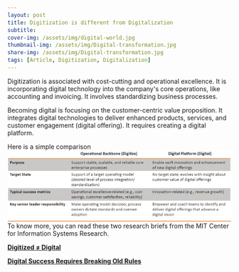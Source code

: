 ```yaml
---
layout: post
title: Digitization is different from Digitalization 
subtitle: 
cover-img: /assets/img/digital-world.jpg
thumbnail-img: /assets/img/Digital-transformation.jpg
share-img: /assets/img/Digital-transformation.jpg
tags: [Article, Digitization, Digitalization]
---
```


Digitization is associated with cost-cutting and operational excellence. It is incorporating digital technology into the company's core operations, like accounting and invoicing. It involves standardizing business processes.

Becoming digital is focusing on the customer-centric value proposition. It integrates digital technologies to deliver enhanced products, services, and customer engagement (digital offering). It requires creating a digital platform.

Here is a simple comparison
<img alt="Digitize-Digital" src="/assets/img/Digitize-Digital.jpeg" align="right" width="700" float:right>


To know more, you can read these two research briefs from the MIT Center for Information Systems Research.

[**Digitized ≠ Digital**](https://cisr.mit.edu/publication/2017_1001_DigitizedNotDigital_RossBeathSebastian)

[**Digital Success Requires Breaking Old Rules**](https://cisr.mit.edu/publication/2019_1001_BreakingRules_RossBeathMocker)

